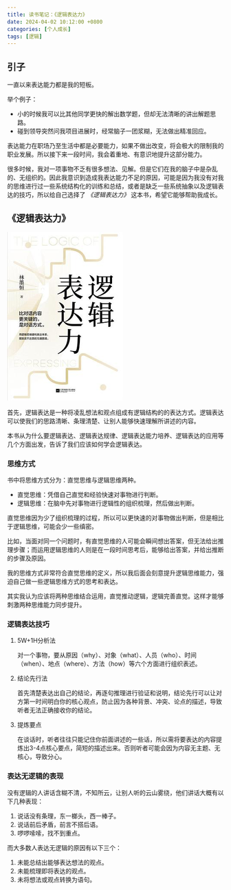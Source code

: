 ```yaml
---
title: 读书笔记：《逻辑表达力》
date: 2024-04-02 10:12:00 +0800
categories: [个人成长]
tags: [逻辑]
---
```


## 引子

一直以来表达能力都是我的短板。

举个例子：

- 小的时候我可以比其他同学更快的解出数学题，但却无法清晰的讲出解题思路。
- 碰到领导突然问我项目进展时，经常脑子一团浆糊，无法做出精准回应。

表达能力在职场乃至生活中都是必要能力，如果不做出改变，将会极大的限制我的职业发展。所以接下来一段时间，我会着重地、有意识地提升这部分能力。

很多时候，我对一项事物不乏有很多想法、见解。但是它们在我的脑子中是杂乱的、无组织的。因此我意识到造成我表达能力不足的原因，可能是因为我没有对我的思维进行过一些系统结构化的训练和总结，或者是缺乏一些系统抽象以及逻辑表达的技巧，所以给自己选择了 *《逻辑表达力》* 这本书，希望它能够帮助我成长。

## 《逻辑表达力》

![](/assets/img/logic-expression/1.jpg)

首先，逻辑表达是一种将凌乱想法和观点组成有逻辑结构的的表达方式。逻辑表达可以使我们的思路清晰、条理清楚、让别人能够快速理解所讲述的内容。

本书从为什么要逻辑表达、逻辑表达规律、逻辑表达能力培养、逻辑表达的应用等几个方面出发，告诉了我们应该如何学会逻辑表达。

### 思维方式

书中将思维方式分为：直觉思维与逻辑思维两种。

- 直觉思维：凭借自己直觉和经验快速对事物进行判断。
- 逻辑思维：在脑中先对事物进行逻辑性的组织梳理，然后做出判断。

直觉思维因为少了组织梳理的过程，所以可以更快速的对事物做出判断，但是相比于逻辑思维，可能会少一些缜密。

比如，当面对同一个问题时，有直觉思维的人可能会瞬间想出答案，但无法给出推理步骤；而运用逻辑思维的人则是在一段时间思考后，能够给出答案，并给出推断的步骤及原因。

我的思维方式非常符合直觉思维的定义，所以我后面会刻意提升逻辑思维能力，强迫自己做一些逻辑思维方式的思考和表达。

其实我认为应该将两种思维结合运用，直觉推动逻辑，逻辑完善直觉。这样才能够刺激两种思维能力同步提升。

### 逻辑表达技巧

1. 5W+1H分析法 

    对一个事物，要从原因（why）、对象（what）、人员（who）、时间（when）、地点（where）、方法（how）等六个方面进行组织表述。
2. 结论先行法
    
    首先清楚表达出自己的结论，再逐句推理进行验证和说明，结论先行可以让对方第一时间明白你的核心观点，防止因为各种背景、冲突、论点的描述，导致听者无法正确接收你的结论。
3. 提炼要点

    在谈话时，听者往往只能记住你前面讲述的一些话，所以需将要表达的内容提炼出3-4点核心要点，简短的描述出来。否则听者可能会因为内容无主题、无核心，导致分心。


### 表达无逻辑的表现

没有逻辑的人讲话含糊不清，不知所云，让别人听的云山雾绕，他们讲话大概有以下几种表现：

1. 说话没有条理，东一榔头，西一棒子。
2. 说话前后矛盾，前言不搭后语。
3. 啰啰嗦嗦，找不到重点。

而大多数人表达无逻辑的原因有以下三个：

1. 未能总结出能够表达想法的观点。
2. 未能梳理即将表达的观点。
3. 未将想法或观点转换为语句。




